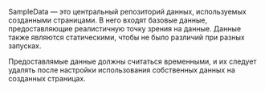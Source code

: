 ﻿SampleData — это центральный репозиторий данных, используемых созданными страницами. В него входят базовые данные, предоставляющие реалистичную точку зрения на данные.  Данные также являются статическими, чтобы не было различий при разных запусках.

Предоставлямые данные должны считаться временными, и их следует удалять после настройки использования собственных данных на созданных страницах.
